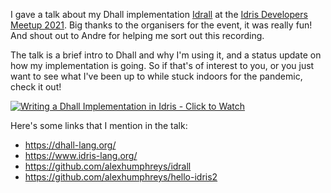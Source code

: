 I gave a talk about my Dhall implementation [Idrall](https://github.com/alexhumphreys/idrall) at the [Idris Developers Meetup 2021](https://github.com/idris-lang/Idris2/wiki/Idris-Developers-Meeting,-April-2021). Big thanks to the organisers for the event, it was really fun! And shout out to Andre for helping me sort out this recording.

The talk is a brief intro to Dhall and why I'm using it, and a status update on how my implementation is going. So if that's of interest to you, or you just want to see what I've been up to while stuck indoors for the pandemic, check it out!



[![Writing a Dhall Implementation in Idris - Click to Watch](https://i.imgur.com/0NHHgs3.png)](https://vimeo.com/543508498 "Writing a Dhall Implementation in Idris - Click to Watch!")

Here's some links that I mention in the talk:

- https://dhall-lang.org/
- https://www.idris-lang.org/
- https://github.com/alexhumphreys/idrall
- https://github.com/alexhumphreys/hello-idris2

